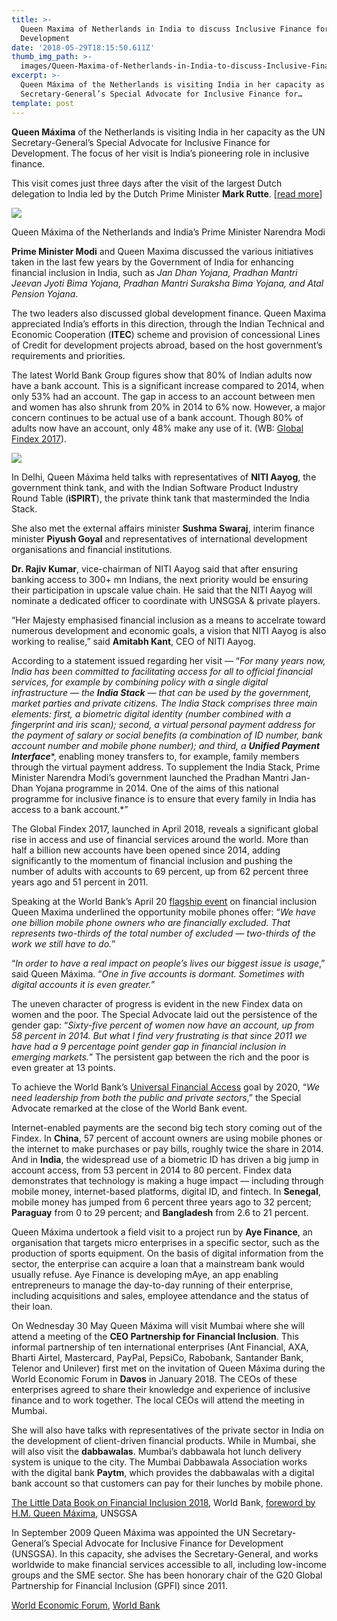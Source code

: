```yaml
---
title: >-
  Queen Maxima of Netherlands in India to discuss Inclusive Finance for
  Development
date: '2018-05-29T18:15:50.611Z'
thumb_img_path: >-
  images/Queen-Maxima-of-Netherlands-in-India-to-discuss-Inclusive-Finance-for-Development/1*LMSWDUrYhfZeDhEcJsI1wg.jpeg
excerpt: >-
  Queen Máxima of the Netherlands is visiting India in her capacity as the UN
  Secretary-General’s Special Advocate for Inclusive Finance for…
template: post
---
```

**Queen Máxima** of the Netherlands is visiting India in her capacity as the UN Secretary-General’s Special Advocate for Inclusive Finance for Development. The focus of her visit is India’s pioneering role in inclusive finance.

This visit comes just three days after the visit of the largest Dutch delegation to India led by the Dutch Prime Minister **Mark Rutte**. \[[read more](https://medium.com/redact/dutch-trade-delegation-inks-53-mous-in-india-totalling-170-mn-euros-390eab7f1cc0?source=collection_category---4------1----------------)\]

![](/images/Queen-Maxima-of-Netherlands-in-India-to-discuss-Inclusive-Finance-for-Development/1*LMSWDUrYhfZeDhEcJsI1wg.jpeg)

<figcaption>Queen Máxima of the Netherlands and India’s Prime Minister Narendra&nbsp;Modi</figcaption>

**Prime Minister Modi** and Queen Maxima discussed the various initiatives taken in the last few years by the Government of India for enhancing financial inclusion in India, such as *Jan Dhan Yojana, Pradhan Mantri Jeevan Jyoti Bima Yojana, Pradhan Mantri Suraksha Bima Yojana, and Atal Pension Yojana*.

The two leaders also discussed global development finance. Queen Maxima appreciated India’s efforts in this direction, through the Indian Technical and Economic Cooperation (**ITEC**) scheme and provision of concessional Lines of Credit for development projects abroad, based on the host government’s requirements and priorities.

The latest World Bank Group figures show that 80% of Indian adults now have a bank account. This is a significant increase compared to 2014, when only 53% had an account. The gap in access to an account between men and women has also shrunk from 20% in 2014 to 6% now. However, a major concern continues to be actual use of a bank account. Though 80% of adults now have an account, only 48% make any use of it. (WB: [Global Findex 2017](https://globalfindex.worldbank.org/)).

![](/images/Queen-Maxima-of-Netherlands-in-India-to-discuss-Inclusive-Finance-for-Development/1*CiOQVtaJUGMcRRtoI9lmdA.jpeg)

In Delhi, Queen Máxima held talks with representatives of **NITI Aayog**, the government think tank, and with the Indian Software Product Industry Round Table (**iSPIRT**), the private think tank that masterminded the India Stack.

She also met the external affairs minister **Sushma Swaraj**, interim finance minister **Piyush Goyal** and representatives of international development organisations and financial institutions.

**Dr. Rajiv Kumar**, vice-chairman of NITI Aayog said that after ensuring banking access to 300+ mn Indians, the next priority would be ensuring their participation in upscale value chain. He said that the NITI Aayog will nominate a dedicated officer to coordinate with UNSGSA & private players.

“Her Majesty emphasised financial inclusion as a means to accelrate toward numerous development and economic goals, a vision that NITI Aayog is also working to realise,” said **Amitabh Kant**, CEO of NITI Aayog.

According to a statement issued regarding her visit — “*For many years now, India has been committed to facilitating access for all to official financial services, for example by combining policy with a single digital infrastructure — the* ***India Stack*** *— that can be used by the government, market parties and private citizens. The India Stack comprises three main elements: first, a biometric digital identity (number combined with a fingerprint and iris scan); second, a virtual personal payment address for the payment of salary or social benefits (a combination of ID number, bank account number and mobile phone number); and third, a* ***Unified Payment Interface****, enabling money transfers to, for example, family members through the virtual payment address. To supplement the India Stack, Prime Minister Narendra Modi’s government launched the Pradhan Mantri Jan-Dhan Yojana programme in 2014. One of the aims of this national programme for inclusive finance is to ensure that every family in India has access to a bank account.*”

The Global Findex 2017, launched in April 2018, reveals a significant global rise in access and use of financial services around the world. More than half a billion new accounts have been opened since 2014, adding significantly to the momentum of financial inclusion and pushing the number of adults with accounts to 69 percent, up from 62 percent three years ago and 51 percent in 2011.

Speaking at the World Bank’s April 20 [flagship event](http://live.worldbank.org/moving-from-financial-access-to-inclusion) on financial inclusion Queen Maxima underlined the opportunity mobile phones offer: “*We have one billion mobile phone owners who are financially excluded. That represents two-thirds of the total number of excluded — two-thirds of the work we still have to do.*”

“*In order to have a real impact on people’s lives our biggest issue is usage*,” said Queen Máxima. “*One in five accounts is dormant. Sometimes with digital accounts it is even greater.*”

The uneven character of progress is evident in the new Findex data on women and the poor. The Special Advocate laid out the persistence of the gender gap: “*Sixty-five percent of women now have an account, up from 58 percent in 2014. But what I find very frustrating is that since 2011 we have had a 9 percentage point gender gap in financial inclusion in emerging markets.*” The persistent gap between the rich and the poor is even greater at 13 points.

To achieve the World Bank’s [Universal Financial Access](http://www.worldbank.org/en/topic/financialinclusion/brief/achieving-universal-financial-access-by-2020) goal by 2020, “*We need leadership from both the public and private sectors*,” the Special Advocate remarked at the close of the World Bank event.

Internet-enabled payments are the second big tech story coming out of the Findex. In **China**, 57 percent of account owners are using mobile phones or the internet to make purchases or pay bills, roughly twice the share in 2014. And in **India**, the widespread use of a biometric ID has driven a big jump in account access, from 53 percent in 2014 to 80 percent. Findex data demonstrates that technology is making a huge impact — including through mobile money, internet-based platforms, digital ID, and fintech. In **Senegal**, mobile money has jumped from 6 percent three years ago to 32 percent; **Paraguay** from 0 to 29 percent; and **Bangladesh** from 2.6 to 21 percent.

Queen Máxima undertook a field visit to a project run by **Aye Finance**, an organisation that targets micro enterprises in a specific sector, such as the production of sports equipment. On the basis of digital information from the sector, the enterprise can acquire a loan that a mainstream bank would usually refuse. Aye Finance is developing mAye, an app enabling entrepreneurs to manage the day-to-day running of their enterprise, including acquisitions and sales, employee attendance and the status of their loan.

On Wednesday 30 May Queen Máxima will visit Mumbai where she will attend a meeting of the **CEO Partnership for Financial Inclusion**. This informal partnership of ten international enterprises (Ant Financial, AXA, Bharti Airtel, Mastercard, PayPal, PepsiCo, Rabobank, Santander Bank, Telenor and Unilever) first met on the invitation of Queen Máxima during the World Economic Forum in **Davos** in January 2018. The CEOs of these enterprises agreed to share their knowledge and experience of inclusive finance and to work together. The local CEOs will attend the meeting in Mumbai.

She will also have talks with representatives of the private sector in India on the development of client-driven financial products. While in Mumbai, she will also visit the **dabbawalas**. Mumbai’s dabbawala hot lunch delivery system is unique to the city. The Mumbai Dabbawala Association works with the digital bank **Paytm**, which provides the dabbawalas with a digital bank account so that customers can pay for their lunches by mobile phone.

[The Little Data Book on Financial Inclusion 2018](https://www.unsgsa.org/files/3815/2511/8893/LDB_Financial_Inclusion_2018.pdf), World Bank, [foreword by H.M. Queen Máxima](https://www.unsgsa.org/resources/news/little-databook-financial-inclusion-2018-foreword-hm-queen-m/), UNSGSA

In September 2009 Queen Máxima was appointed the UN Secretary-General’s Special Advocate for Inclusive Finance for Development (UNSGSA). In this capacity, she advises the Secretary-General, and works worldwide to make financial services accessible to all, including low-income groups and the SME sector. She has been honorary chair of the G20 Global Partnership for Financial Inclusion (GPFI) since 2011.

[World Economic Forum](https://medium.com/u/7d44f110eb09), [World Bank](https://medium.com/u/6ed2e6ddbb88)
